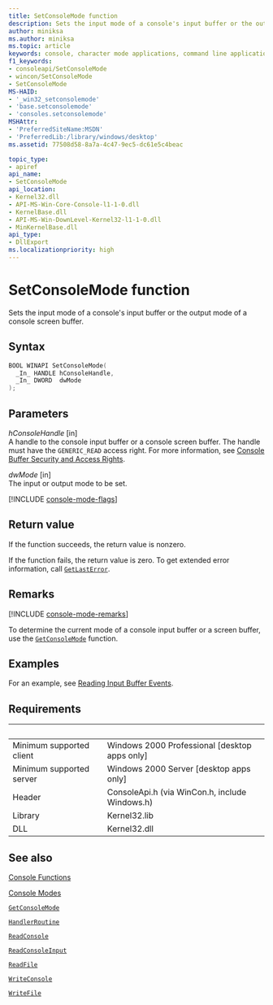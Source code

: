 ```yaml
---
title: SetConsoleMode function
description: Sets the input mode of a console's input buffer or the output mode of a console screen buffer.
author: miniksa
ms.author: miniksa
ms.topic: article
keywords: console, character mode applications, command line applications, terminal applications, console api
f1_keywords:
- consoleapi/SetConsoleMode
- wincon/SetConsoleMode
- SetConsoleMode
MS-HAID:
- '_win32_setconsolemode'
- 'base.setconsolemode'
- 'consoles.setconsolemode'
MSHAttr:
- 'PreferredSiteName:MSDN'
- 'PreferredLib:/library/windows/desktop'
ms.assetid: 77508d58-8a7a-4c47-9ec5-dc61e5c4beac

topic_type:
- apiref
api_name:
- SetConsoleMode
api_location:
- Kernel32.dll
- API-MS-Win-Core-Console-l1-1-0.dll
- KernelBase.dll
- API-MS-Win-DownLevel-Kernel32-l1-1-0.dll
- MinKernelBase.dll
api_type:
- DllExport
ms.localizationpriority: high
---
```


# SetConsoleMode function

Sets the input mode of a console's input buffer or the output mode of a console screen buffer.

## Syntax

```C
BOOL WINAPI SetConsoleMode(
  _In_ HANDLE hConsoleHandle,
  _In_ DWORD  dwMode
);
```

## Parameters

*hConsoleHandle* \[in\]  
A handle to the console input buffer or a console screen buffer. The handle must have the `GENERIC_READ` access right. For more information, see [Console Buffer Security and Access Rights](console-buffer-security-and-access-rights.md).

*dwMode* \[in\]  
The input or output mode to be set.

[!INCLUDE [console-mode-flags](./includes/console-mode-flags.md)]

## Return value

If the function succeeds, the return value is nonzero.

If the function fails, the return value is zero. To get extended error information, call [`GetLastError`](https://msdn.microsoft.com/library/windows/desktop/ms679360).

## Remarks

[!INCLUDE [console-mode-remarks](./includes/console-mode-remarks.md)]

To determine the current mode of a console input buffer or a screen buffer, use the [`GetConsoleMode`](getconsolemode.md) function.

## Examples

For an example, see [Reading Input Buffer Events](reading-input-buffer-events.md).

## Requirements

| &nbsp; | &nbsp; |
|-|-|
| Minimum supported client | Windows 2000 Professional \[desktop apps only\] |
| Minimum supported server | Windows 2000 Server \[desktop apps only\] |
| Header | ConsoleApi.h (via WinCon.h, include Windows.h) |
| Library | Kernel32.lib |
| DLL | Kernel32.dll |

## See also

[Console Functions](console-functions.md)

[Console Modes](console-modes.md)

[`GetConsoleMode`](getconsolemode.md)

[`HandlerRoutine`](handlerroutine.md)

[`ReadConsole`](readconsole.md)

[`ReadConsoleInput`](readconsoleinput.md)

[`ReadFile`](https://msdn.microsoft.com/library/windows/desktop/aa365467)

[`WriteConsole`](writeconsole.md)

[`WriteFile`](https://msdn.microsoft.com/library/windows/desktop/aa365747)
